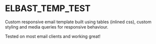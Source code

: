 # ELBAST_TEMP_TEST
Custom responsive email template built using tables (inlined css), custom styling and media queries for responsive behaviour.

Tested on most email clients and working great!
